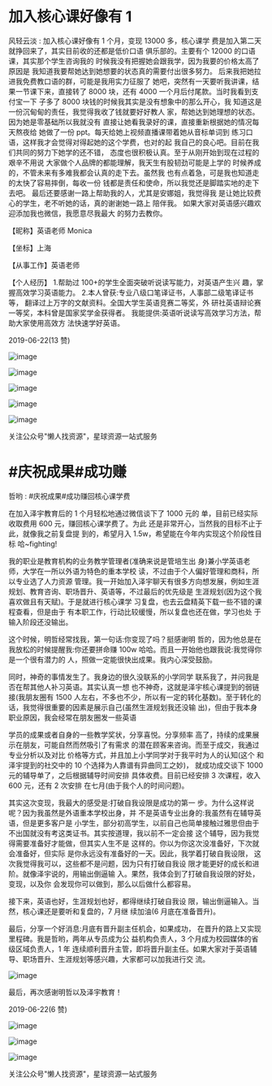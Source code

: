 # 加入核心课好像有 1

风轻云淡 : 加入核心课好像有 1 个月，变现 13000 多，核心课学 费是加入第二天就挣回来了，其实目前收的还都是低价口语 俱乐部的。主要有个 12000 的口语课，其实那个学生咨询我的 时候我没有把握她会跟我学，因为我要的价格太高了原因是 我知道我要帮她达到她想要的状态真的需要付出很多努力。 后来我把她拉进我免费教口语的群，可能是我用实力征服了 她吧，突然有一天要听我讲课，结果一节课下来，直接转了 8000 块，还有 4000 一个月后付尾款。当时我看到支付宝一下 子多了 8000 块钱的时候我其实是没有想象中的那么开心，我 知道这是一份沉甸甸的责任，我觉得我收了钱就要好好教人 家，帮她达到她理想的状态。因为她是零基础所以我就没有 直接让她看我录好的课，直接重新根据她的情况每天熬夜给 她做了一份 ppt。每天给她上视频直播课带着她从音标单词到 练习口语，这样我才会觉得对得起她的这个学费，也对的起 我自己的良心吧。目前在我们共同的努力下她学的还不错， 态度也很积极认真。至于从刚开始到现在过程的艰辛不用说 大家做个人品牌的都能理解，我天生有股韧劲可能是上学的 时候养成的，不管未来有多难我都会认真的走下去。虽然我 也有点着急，可是我也知道走的太快了容易摔倒，每收一份 钱都是责任和使命，所以我觉还是脚踏实地的走下去吧。 最后还要感谢一路上帮助我的人，尤其是安娜姐，我觉得我 是让她比较费心的学生，老不听她的话，真的谢谢她一路上 陪伴我。 如果大家对英语感兴趣欢迎添加我也微信，我愿意尽我最大 的努力去教你。

【昵称】英语老师 Monica

【坐标】上海

【从事工作】英语老师

【个人经历】 1.帮助过 100+的学生全面突破听说读写能力，对英语产生兴 趣，掌握高效学习英语能力。 2.本人曾获:专业八级口笔译证书，人事部二级笔译证书等， 翻译过上万字的文献资料。全国大学生英语竞赛二等奖，外 研社英语辩论赛一等奖，本科曾是国家奖学金获得者。 我能提供:英语听说读写高效学习方法，帮助大家使用高效方 法快速学好英语。

2019-06-22(13 赞)

![image](img/Image_555.png)

![image](img/Image_556.png)

![image](img/Image_557.png)

![image](img/Image_558.png)

![image](img/Image_559.png)

关注公众号"懒人找资源"，星球资源一站式服务

# #庆祝成果#成功赚

哲哟 : #庆祝成果#成功赚回核心课学费

在加入泽宇教育后的 1 个月轻松地通过微信谈下了 1000 元的 单，目前已经实际收取费用 600 元，赚回核心课学费了。为此 还是非常开心，当然我的目标不止于此，就像我之前复盘提 到的，希望月入 1.5w，希望能在今年内实现这个阶段性目标 哈~fighting!

我的职业是教育机构的业务教学管理者(准确来说是管培生出 身)兼小学英语老师，大学在一所以外语为特色的重本学校 读，不过由于个人偏好管理和商科，所以专业选了人力资源 管理。我一开始加入泽宇聊天有很多方向想发展，例如生涯 规划、教育咨询、职场晋升、英语等，不过最后的优先级是 生涯规划(因为这个我喜欢做且有天赋)。于是就进行核心课学 习复盘，也去云盘精英下载一些不错的课程查看，但是由于 有本职工作，行动比较缓慢，所以复盘也还在做，学习也处 于输入阶段还没输出。

这个时候，明哲经常找我，第一句话:你变现了吗？挺感谢明 哲的，因为他总是在我放松的时候提醒我:你还要拼命赚 100w 哈哈。而且一开始他也跟我说:我觉得你是一个很有潜力的 人，照做一定能很快出成果。我内心深受鼓励。

同时，神奇的事情发生了。我身边的很久没联系的小学同学 联系我了，并问我是否在帮其他人补习英语。其实认真一想 也不神奇，这就是泽宇核心课提到的弱链接(我朋友圈有 1500 人左右，不多也不少，所以有一定的转化基数)。至于转化的 话，我觉得很重要的因素是展示自己(虽然生涯规划我还没输 出)，但由于我本身职业原因，我会经常在朋友圈发一些英语

学员的成果或者自身的一些教学奖状，分享喜悦。分享频率 高了，持续的成果展示在朋友，可能自然而然吸引了有需求 的潜在顾客来咨询。而至于成交，我通过专业分析以及对比 价格等方式，并且加上小学同学对于我平时为人的认知(这个 和泽宇提到的社交中的 10 个选择为人靠谱有异曲同工之妙)， 就成功成交谈下 1000 元的辅导单了，之后根据辅导时间安排 具体收费。目前已经安排 3 次课程，收入 600 元，还有 2 次安排 在七月(由于我个人的时间问题)。

其实这次变现，我最大的感受是:打破自我设限是成功的第一 步。为什么这样说呢？因为我虽然是外语重本学校出身，并 不是英语专业出身的:我虽然有在辅导英语，但是更多客户是 小学生，部分初高学生，以前自己也简单接触过雅思但由于 不出国就没有考这类证书。其实按道理，我以前不一定会接 这个辅导，因为我觉得需要准备好才能做，但其实人生不是 这样的。你以为你这次没准备好，下次就会准备好，但实际 是你永远没有准备好的一天。因此，我学着打破自我设限， 这次我觉得我可以，这些都不是问题，因为只有打破自我设 限才能更好的成长和进阶。就像泽宇说的，用输出倒逼输 入。果然，我体会到了打破自我设限的好处，变现，以及你 会发现你可以做到，那么以后做什么都容易。

接下来，英语也好，生涯规划也好，都得继续打破自我设 限，输出倒逼输入。当然，核心课还是要听和复盘的，7 月继 续加油(6 月底在准备晋升)。

最后，分享一个好消息:月底有晋升副主任机会，如果成功， 在晋升的路上又实现里程碑。我是哲哟，两年从专员成为公 益机构负责人，3 个月成为校园媒体的省级区域负责人，1 年 连续顺利晋升主管，即将晋升副主任。如果大家对于英语辅 导、职场晋升、生涯规划等感兴趣，大家都可以加我进行交 流。

![image](img/Image_560.png)

最后，再次感谢明哲以及泽宇教育！

2019-06-22(6 赞)

![image](img/Image_561.png)

![image](img/Image_562.png)

![image](img/Image_563.png)

关注公众号"懒人找资源"，星球资源一站式服务